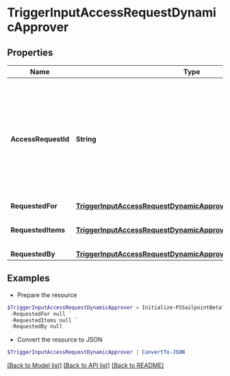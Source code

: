 # TriggerInputAccessRequestDynamicApprover
## Properties

Name | Type | Description | Notes
------------ | ------------- | ------------- | -------------
**AccessRequestId** | **String** | The unique ID of the access request object. Can be used with the [access request status endpoint](https://developer.sailpoint.com/idn/api/beta/list-access-request-status) to get the status of the request.  | 
**RequestedFor** | [**TriggerInputAccessRequestDynamicApproverRequestedFor**](TriggerInputAccessRequestDynamicApproverRequestedFor.md) |  | 
**RequestedItems** | [**TriggerInputAccessRequestDynamicApproverRequestedItemsInner[]**](TriggerInputAccessRequestDynamicApproverRequestedItemsInner.md) | The access items that are being requested. | 
**RequestedBy** | [**TriggerInputAccessRequestDynamicApproverRequestedBy**](TriggerInputAccessRequestDynamicApproverRequestedBy.md) |  | 

## Examples

- Prepare the resource
```powershell
$TriggerInputAccessRequestDynamicApprover = Initialize-PSSailpointBetaTriggerInputAccessRequestDynamicApprover  -AccessRequestId 4b4d982dddff4267ab12f0f1e72b5a6d `
 -RequestedFor null `
 -RequestedItems null `
 -RequestedBy null
```

- Convert the resource to JSON
```powershell
$TriggerInputAccessRequestDynamicApprover | ConvertTo-JSON
```

[[Back to Model list]](../README.md#documentation-for-models) [[Back to API list]](../README.md#documentation-for-api-endpoints) [[Back to README]](../README.md)

